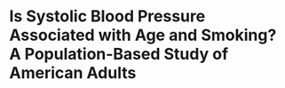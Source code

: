 # Is Systolic Blood Pressure Associated with Age and Smoking? A Population-Based Study of American Adults

